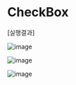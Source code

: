 # CheckBox

[실행결과]

![image](https://user-images.githubusercontent.com/66067273/223707796-f5ddd19e-bf43-42e5-8a08-106c2ba5f718.png)

![image](https://user-images.githubusercontent.com/66067273/223707808-d646dff7-6156-488a-8dcb-d205c5e1b884.png)

![image](https://user-images.githubusercontent.com/66067273/223707828-f13da604-7e8f-4b7e-8294-edd54b10db68.png)
